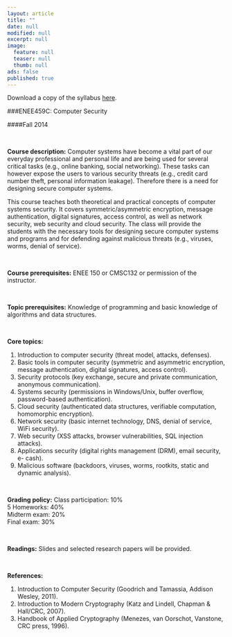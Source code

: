 ```yaml
---
layout: article
title: ""
date: null
modified: null
excerpt: null
image: 
  feature: null
  teaser: null
  thumb: null
ads: false
published: true
---
```


Download a copy of the syllabus [here](http://enee459c.github.io/syllabus/syllabus-ENEE-459-c.pdf).
  
  
###ENEE459C: Computer Security

####Fall 2014

<br />

**Course description:**
Computer systems have become a vital part of our everyday professional and
personal life and are being used for several critical tasks (e.g., online banking,
social networking). These tasks can however expose the users to various security
threats (e.g., credit card number theft, personal information leakage). Therefore
there is a need for designing secure computer systems.

This course teaches both theoretical and practical concepts of computer systems
security. It covers symmetric/asymmetric encryption, message authentication,
digital signatures, access control, as well as network security, web security and
cloud security. The class will provide the students with the necessary tools for
designing secure computer systems and programs and for defending against
malicious threats (e.g., viruses, worms, denial of service).

<br />

**Course prerequisites:**
ENEE 150 or CMSC132 or permission of the instructor.

<br />

**Topic prerequisites:**
Knowledge of programming and basic knowledge of algorithms and data
structures.

<br />

**Core topics:**

1. Introduction to computer security (threat model, attacks, defenses).
2. Basic tools in computer security (symmetric and asymmetric encryption,
message authentication, digital signatures, access control).
3. Security protocols (key exchange, secure and private communication,
anonymous communication).
4. Systems security (permissions in Windows/Unix, buffer overflow,
password-based authentication).
5. Cloud security (authenticated data structures, verifiable computation,
homomorphic encryption).
6. Network security (basic internet technology, DNS, denial of service, WiFi
security).
7. Web security (XSS attacks, browser vulnerabilities, SQL injection attacks).
8. Applications security (digital rights management (DRM), email security, e-
cash).
9. Malicious software (backdoors, viruses, worms, rootkits, static and dynamic
analysis).

<br />

**Grading policy:**
Class participation: 10%  
5 Homeworks: 40%  
Midterm exam: 20%  
Final exam: 30%  

<br />

**Readings:**
Slides and selected research papers will be provided.

<br />

**References:**

1. Introduction to Computer Security (Goodrich and Tamassia, Addison
Wesley, 2011).
2. Introduction to Modern Cryptography (Katz and Lindell, Chapman &
Hall/CRC, 2007).
3. Handbook of Applied Cryptography (Menezes, van Oorschot, Vanstone,
CRC press, 1996).
